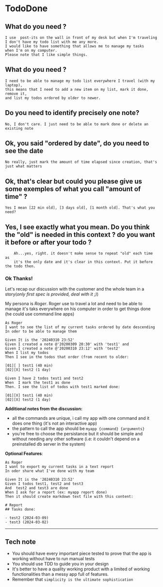 # TodoDone

## What do you need ?

```
I use  post-its on the wall in front of my desk but when I'm traveling 
I don't have my todo list with me any more. 
I would like to have something that allows me to manage my tasks
when I'm on my computer. 
Please note that I like simple things.
```

## What do you need ?
```
I need to be able to manage my todo list everywhere I travel (with my laptop), 
this means that I need to add a new item on my list, mark it done, remove it, 
and list my todos ordored by older to newer.
```

## Do you need to identify precisely one note?
```
No, I don't care. I just need to be able to mark done or delete an existing note
```

## Ok, you said "ordered by date", do you need to see the date
```
No really, just mark the amount of time elapsed since creation, that's just what matters
```

## Ok, that's clear but could you please give us some exemples of what you call "amount of time" ?
```
Yes I mean [22 min old], [3 days old], [1 month old]. That's what you need?
```

## Yes, I see exactly what you mean. Do you think the "old" is needed in this context ? do you want it before or after your todo ?

```
    Ah...yes, right. it doesn't make sense to repeat "old" each time as 
    it's the only date and it's clear in this context. Put it before the todo then. 
```

### Ok Thanks!

Let's recap our discussion with the customer and the whole team in a story(_only first spec is provided, deal with it ;)_)

My persona is *Roger*. Roger use to travel a lot and need to be able to manage it's taks everywhere on his computer in order to get things done (he could use command line apps)

```
As Roger
I want to see the list of my current tasks ordered by date descending
In oder to be able to manage them
```

```
Given It is the '20240310 23:52'
Given I created a note @'20200309 20:30' with 'test1' and
Given I created a note @'20200310 23:12' with 'test2'
When I list my todos
Then I see in the todos that order (from recent to older:

[01][ ] test1 (40 min)
[02][X] test2 (1 day)

```

```
Given I have 2 todos test1 and test2
When  I mark the test1 as done
Then. I see the list of todos with test1 marked done:

[01][X] test1 (40 min)
[02][X] test2 (1 day)
```

**Additional notes from the discussion:**
- all the commands are unique, i call my app with one command and it does one thing (it's not an interactive app)
- the pattern to call the app should be `myapp {command} {arguments}`
- you're free to choose the persistance but it should be simple and without needing any other software (i.e: it couldn't depend on a preinstalled db server in the system)



**Optional Features**:

```
As Roger
I want to export my current tasks in a text report
In oder share what I've done with my team
```

```
Given It is the '20240310 23:52'
Given I todos test1, test2 and test3
And  test2 and test3 are done
When I ask for a report (ex: myapp report done)
Then it should create markdown text file with this content:

# Report
## Tasks done:

- test2 (2024-03-09)
- test3 (2024-03-02)

```

---



## Tech note

* You should have every important piece tested to prove that the app is working without have to run manual tests
* You should use TDD to guide you in your design
* It's better to have a quality working product with a limited of working functionalities than a messy app full of features. 
* Remember that `simplicity is the ultimate sophistication`

